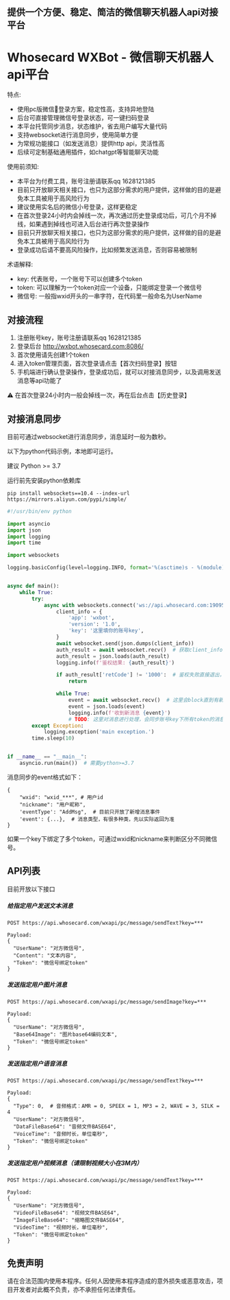## 提供一个方便、稳定、简洁的微信聊天机器人api对接平台

# Whosecard WXBot - 微信聊天机器人api平台

特点:

* 使用pc版微信登录方案，稳定性高，支持异地登陆
* 后台可直接管理微信号登录状态，可一键扫码登录
* 本平台托管同步消息，状态维护，省去用户编写大量代码
* 支持websocket进行消息同步，使用简单方便
* 为常规功能接口（如发送消息）提供http api，灵活性高
* 后续可定制基础通用插件，如chatgpt等智能聊天功能

使用前须知:

* 本平台为付费工具，账号注册请联系qq 1628121385
* 目前只开放聊天相关接口，也只为这部分需求的用户提供，这样做的目的是避免本工具被用于高风险行为
* 建议使用实名后的微信小号登录，这样更稳定
* 在首次登录24小时内会掉线一次，再次通过历史登录成功后，可几个月不掉线，如果遇到掉线也可进入后台进行再次登录操作
* 目前只开放聊天相关接口，也只为这部分需求的用户提供，这样做的目的是避免本工具被用于高风险行为
* 登录成功后请不要高风险操作，比如频繁发送消息，否则容易被限制

术语解释:
* key: 代表账号，一个账号下可以创建多个token
* token: 可以理解为一个token对应一个设备，只能绑定登录一个微信号
* 微信号: 一般指wxid开头的一串字符，在代码里一般命名为UserName


## 对接流程

1. 注册账号key，账号注册请联系qq 1628121385
2. 登录后台 http://wxbot.whosecard.com:8086/
3. 首次使用请先创建1个token
4. 进入token管理页面，首次登录请点击【首次扫码登录】按钮
5. 手机端进行确认登录操作，登录成功后，就可以对接消息同步，以及调用发送消息等api功能了

⚠️ 在首次登录24小时内一般会掉线一次，再在后台点击【历史登录】

## 对接消息同步

目前可通过websocket进行消息同步，消息延时一般为数秒。

以下为python代码示例，本地即可运行。

建议 Python >= 3.7

运行前先安装python依赖库
```
pip install websockets==10.4 --index-url https://mirrors.aliyun.com/pypi/simple/
```

```Python
#!/usr/bin/env python

import asyncio
import json
import logging
import time

import websockets

logging.basicConfig(level=logging.INFO, format='%(asctime)s - %(module)s - %(levelname)s - %(message)s')


async def main():
    while True:
        try:
            async with websockets.connect('ws://api.whosecard.com:19095') as websocket:
                client_info = {
                    'app': 'wxbot',
                    'version': '1.0',
                    'key': '这里填你的账号key',
                }
                await websocket.send(json.dumps(client_info))
                auth_result = await websocket.recv()  # 获取client_info鉴权结果，只有鉴权成功后才能同步
                auth_result = json.loads(auth_result)
                logging.info(f'鉴权结果: {auth_result}')

                if auth_result['retCode'] != '1000':  # 鉴权失败直接退出，不要重试
                    return

                while True:
                    event = await websocket.recv()  # 这里会block直到有新消息
                    event = json.loads(event)
                    logging.info(f'收到新消息 {event}')
                    # TODO: 这里对消息进行处理，会同步账号key下所有token的消息
        except Exception:
            logging.exception('main exception.')
        time.sleep(10)


if __name__ == "__main__":
    asyncio.run(main())  # 需要python>=3.7
```

消息同步的event格式如下：
```
{
    "wxid": "wxid_***", # 用户id
    "nickname": "用户昵称",
    'eventType': "AddMsg",  # 目前只开放了新增消息事件
    'event': {...},  # 消息类型，有很多种类，先以实际返回为准
}
```
如果一个key下绑定了多个token，可通过wxid和nickname来判断区分不同微信号。

## API列表

目前开放以下接口

##### 给指定用户发送文本消息
```
POST https://api.whosecard.com/wxapi/pc/message/sendText?key=***

Payload:
{
  "UserName": "对方微信号",
  "Content": "文本内容",
  "Token": "微信号绑定token"
}
```

##### 发送指定用户图片消息
```
POST https://api.whosecard.com/wxapi/pc/message/sendImage?key=***

Payload:
{
  "UserName": "对方微信号",
  "Base64Image": "图片base64编码文本",
  "Token": "微信号绑定token"
}
```

##### 发送指定用户语音消息
```
POST https://api.whosecard.com/wxapi/pc/message/sendText?key=***

Payload:
{
  "Type": 0,  # 音频格式：AMR = 0, SPEEX = 1, MP3 = 2, WAVE = 3, SILK = 4
  "UserName": "对方微信号",
  "DataFileBase64": "音频文件BASE64",
  "VoiceTime": "音频时长，单位毫秒",
  "Token": "微信号绑定token"
}
```

##### 发送指定用户视频消息（请限制视频大小在3M内）
```
POST https://api.whosecard.com/wxapi/pc/message/sendText?key=***

Payload:
{
  "UserName": "对方微信号",
  "VideoFileBase64": "视频文件BASE64",
  "ImageFileBase64": "缩略图文件BASE64",
  "VideoTime": "视频时长，单位毫秒",
  "Token": "微信号绑定token"
}
```

## 免责声明

请在合法范围内使用本程序。任何人因使用本程序造成的意外损失或恶意攻击，项目开发者对此概不负责，亦不承担任何法律责任。
